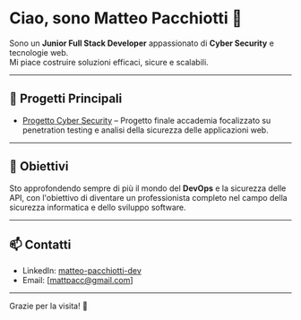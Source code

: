 # Ciao, sono Matteo Pacchiotti 👋

Sono un **Junior Full Stack Developer** appassionato di **Cyber Security** e tecnologie web.  
Mi piace costruire soluzioni efficaci, sicure e scalabili.

---

## 🧩 Progetti Principali

- [Progetto Cyber Security](https://github.com/MatteoAU/Progetto-Cyber-Security) – Progetto finale accademia focalizzato su penetration testing e analisi della sicurezza delle applicazioni web.  

---

## 🎯 Obiettivi

Sto approfondendo sempre di più il mondo del **DevOps** e la sicurezza delle API, con l'obiettivo di diventare un professionista completo nel campo della sicurezza informatica e dello sviluppo software.

---

## 📫 Contatti

- LinkedIn: [matteo-pacchiotti-dev](https://www.linkedin.com/in/matteo-pacchiotti-dev/)  
- Email: [mattpacc@gmail.com]

---

Grazie per la visita! 🚀

